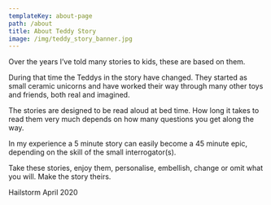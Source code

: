 ```yaml
---
templateKey: about-page
path: /about
title: About Teddy Story
image: /img/teddy_story_banner.jpg
---
```

Over the years I’ve told many stories to kids, these are based on them.

During that time the Teddys in the story have changed. They  started as small ceramic unicorns and have worked their way through many other toys and friends, both real and imagined.

The stories are designed to be read aloud at bed time.  How long it takes to read them very much depends on how many questions you get along the way.  

In my experience a 5 minute story can easily become a 45 minute epic, depending on the skill of the small interrogator(s). 

Take these stories, enjoy them, personalise, embellish, change or omit what you will.  Make the story theirs.

Hailstorm 
April 2020
